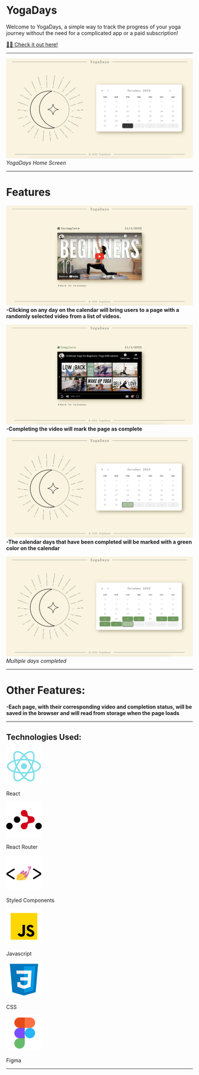 # YogaDays

Welcome to YogaDays, a simple way to track the progress of your yoga journey without the need for a complicated app or a paid subscription!

<a href="https://yogadayscalendar.com/" target="_blank">🧘‍♀️ Check it out here!</a>

---

![YogaDays Calendar](/src/images/main-menu.png)
_YogaDays Home Screen_

---

# Features

![Video Page](/src/images/video-page.png)
**-Clicking on any day on the calendar will bring users to a page with a randomly selected video from a list of videos.**

![Video Page Completed](/src/images/video-page-complete.png)
**-Completing the video will mark the page as complete**

![Calendar Tile Completed](/src/images/calendar-tile-complete.png)
**-The calendar days that have been completed will be marked with a green color on the calendar**

![Calendar Tiles Completed](src/images/calendar-tiles-complete.png)
_Multiple days completed_

---

# Other Features:

**-Each page, with their corresponding video and completion status, will be saved in the browser and will read from storage when the page loads**

---

## Technologies Used:

![React](/src/images/icons/reactlogo.svg)

React

![React Router](/src/images/icons/reactrouter.svg)

React Router

![Styled Components](/src/images/icons/styledlogo.svg)

Styled Components

![Javascript](/src/images/icons/javascriptlogo.svg)

Javascript

![CSS](/src/images/icons/csslogo.svg)

CSS

![Figma](/src/images/icons/figmalogo.svg)

Figma

---
